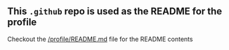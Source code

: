 ## This `.github` repo is used as the README for the profile

Checkout the [/profile/README.md](/profile/README.md) file for the README contents
